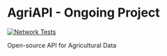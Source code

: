 # AgriAPI - Ongoing Project

[![Network Tests](https://github.com/csj606/agriapi/actions/workflows/network_tests.yml/badge.svg)](https://github.com/csj606/agriapi/actions/workflows/network_tests.yml)

Open-source API for Agricultural Data

